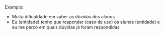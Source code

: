 Exemplo:

- Muita dificuldade em saber as dúvidas dos alunos
- Eu (entidade) tenho que responder (caso de uso) os alunos (entidade) e eu me perco em quais dúvidas já foram respondidas
